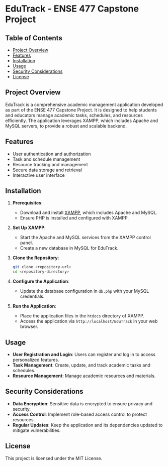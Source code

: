 # EduTrack - ENSE 477 Capstone Project

## Table of Contents

- [Project Overview](#project-overview)
- [Features](#features)
- [Installation](#installation)
- [Usage](#usage)
- [Security Considerations](#security-considerations)
- [License](#license)

## Project Overview

EduTrack is a comprehensive academic management application developed as part of the ENSE 477 Capstone Project. It is designed to help students and educators manage academic tasks, schedules, and resources efficiently. The application leverages XAMPP, which includes Apache and MySQL servers, to provide a robust and scalable backend.

## Features

- User authentication and authorization
- Task and schedule management
- Resource tracking and management
- Secure data storage and retrieval
- Interactive user interface

## Installation

1. **Prerequisites**:
   - Download and install [XAMPP](https://www.apachefriends.org/index.html), which includes Apache and MySQL.
   - Ensure PHP is installed and configured with XAMPP.

2. **Set Up XAMPP**:
   - Start the Apache and MySQL services from the XAMPP control panel.
   - Create a new database in MySQL for EduTrack.

3. **Clone the Repository**:

   ```bash
   git clone <repository-url>
   cd <repository-directory>
   ```

4. **Configure the Application**:
   - Update the database configuration in `db.php` with your MySQL credentials.

5. **Run the Application**:
   - Place the application files in the `htdocs` directory of XAMPP.
   - Access the application via `http://localhost/EduTrack` in your web browser.

## Usage

- **User Registration and Login**: Users can register and log in to access personalized features.
- **Task Management**: Create, update, and track academic tasks and schedules.
- **Resource Management**: Manage academic resources and materials.

## Security Considerations

- **Data Encryption**: Sensitive data is encrypted to ensure privacy and security.
- **Access Control**: Implement role-based access control to protect resources.
- **Regular Updates**: Keep the application and its dependencies updated to mitigate vulnerabilities.

## License

This project is licensed under the MIT License.
